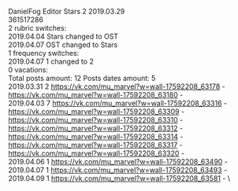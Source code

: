 DanielFog	Editor Stars 2 2019.03.29\
361517286\
2 rubric switches:\
2019.04.04 Stars changed to OST \
2019.04.07 OST changed to Stars \
1 frequency switches:\
2019.04.07 1 changed to 2 \
0 vacations:\
Total posts amount: 12	Posts dates amount: 5\
2019.03.31 2 https://vk.com/mu_marvel?w=wall-17592208_63178 - https://vk.com/mu_marvel?w=wall-17592208_63180 - \
2019.04.03 7 https://vk.com/mu_marvel?w=wall-17592208_63316 - https://vk.com/mu_marvel?w=wall-17592208_63309 - https://vk.com/mu_marvel?w=wall-17592208_63310 - https://vk.com/mu_marvel?w=wall-17592208_63312 - https://vk.com/mu_marvel?w=wall-17592208_63314 - https://vk.com/mu_marvel?w=wall-17592208_63317 - https://vk.com/mu_marvel?w=wall-17592208_63320 - \
2019.04.06 1 https://vk.com/mu_marvel?w=wall-17592208_63490 - \
2019.04.07 1 https://vk.com/mu_marvel?w=wall-17592208_63493 - \
2019.04.09 1 https://vk.com/mu_marvel?w=wall-17592208_63581 - \
